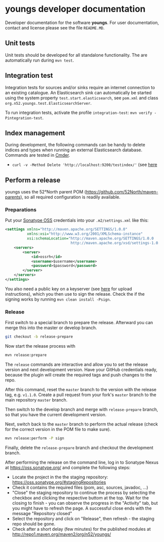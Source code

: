 # youngs developer documentation

Developer documentation for the software **youngs**. For user documentation, contact and license please see the file `README.MD`.

## Unit tests

Unit tests should be developed for all standalone functionality. The are automatically run during `mvn test`.


## Integration test

Integration tests for sources and/or sinks require an internet connection to an existing catalogue. An Elasticsearch sink can automatically be started using the system property `test.start.elasticsearch`, see `pom.xml` and class `org.n52.youngs.test.ElasticsearchServer`.

To run integration tests, activate the profile `integration-test`: `mvn verify -Pintegration-test`.


## Index management

During development, the following commands can be handy to delete indices and types when running an external Elasticsearch database. Commands are tested in [Cmder](http://cmder.net/).

* `curl -v -Method Delete 'http://localhost:9200/testindex/'` (see [here](https://www.elastic.co/guide/en/elasticsearch/reference/current/indices-delete-index.html)


## Perform a release

youngs uses the 52°North parent POM (https://github.com/52North/maven-parents), so all required configuration is readily available.

### Preparations

Put your [Sonatype OSS](https://oss.sonatype.org/) credentials into your `.m2/settings.xml` like this:

```xml
<settings xmlns="http://maven.apache.org/SETTINGS/1.0.0"
          xmlns:xsi="http://www.w3.org/2001/XMLSchema-instance"
          xsi:schemaLocation="http://maven.apache.org/SETTINGS/1.0.0
                              http://maven.apache.org/xsd/settings-1.0.0.xsd">
    <servers>
        <server>
            <id>ossrh</id>
            <username>$username</username>
            <password>$password</password>
        </server>
    </servers>
</settings>
```

You also need a public key on a keyserver (see [here](https://www.debian-administration.org/article/451/Submitting_your_GPG_key_to_a_keyserver) for upload instructions), which you then use to sign the release. Check the if the signing works by running `mvn clean install -Psign`.

### Release

First switch to a special branch to prepare the release. Afterward you can merge this into the master or develop branch.

```sh
git checkout -b release-prepare
```

Now start the release process with

```sh
mvn release:prepare
```

The `release` commands are interactive and allow you to set the release version and next development version. Have your GitHub credentials ready, because the plugin will create the required tags and push changes to the repo.

After this command, reset the `master` branch to the version with the release tag, e.g. `v1.1.0`. Create a pull request from your fork's `master` branch to the main repository `master` branch.

Then switch to the develop branch and merge with `release-prepare` branch, so that you have the current development version.

Next, switch back to the `master` branch to perform the actual release (check for the correct version in the POM file to make sure).

```sh
mvn release:perform -P sign
```

Finally, delete the `release-prepare` branch and checkout the development branch.

After performing the release on the command line, log in to Sonatype Nexus at https://oss.sonatype.org/ and complete the following steps:

* Locate the project in the the staging repository: https://oss.sonatype.org/#stagingRepositories
* Check it contains the required files (pom, asc, sources, javadoc, ...)
* "Close" the staging repository to continue the process by selecting the checkbox and clicking the respective buttom at the top. Wait for the closing to finish - you can observe the progress in the "Activity" tab, but you might have to refresh the page. A successful close ends with the message "Repository closed"
* Select the repository and click on "Release", then refresh - the staging repo should be gone.
* Check after a short delay (few minutes) for the published modules at http://repo1.maven.org/maven2/org/n52/youngs/


